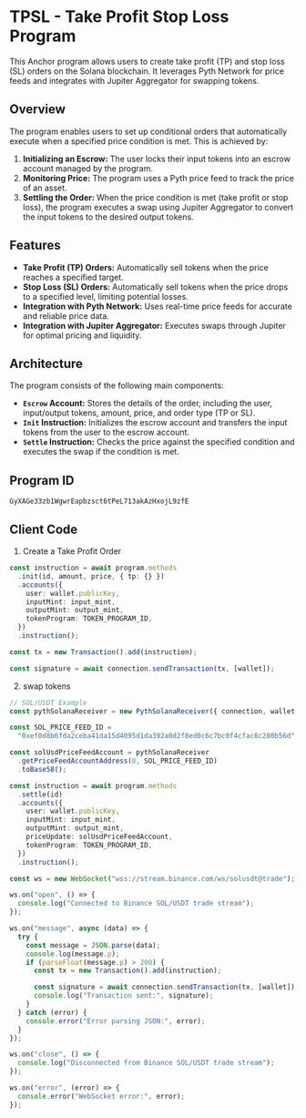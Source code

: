 # TPSL - Take Profit Stop Loss Program

This Anchor program allows users to create take profit (TP) and stop loss (SL) orders on the Solana blockchain. It leverages Pyth Network for price feeds and integrates with Jupiter Aggregator for swapping tokens.

## Overview

The program enables users to set up conditional orders that automatically execute when a specified price condition is met. This is achieved by:

1. **Initializing an Escrow:** The user locks their input tokens into an escrow account managed by the program.
2. **Monitoring Price:** The program uses a Pyth price feed to track the price of an asset.
3. **Settling the Order:** When the price condition is met (take profit or stop loss), the program executes a swap using Jupiter Aggregator to convert the input tokens to the desired output tokens.

## Features

- **Take Profit (TP) Orders:** Automatically sell tokens when the price reaches a specified target.
- **Stop Loss (SL) Orders:** Automatically sell tokens when the price drops to a specified level, limiting potential losses.
- **Integration with Pyth Network:** Uses real-time price feeds for accurate and reliable price data.
- **Integration with Jupiter Aggregator:** Executes swaps through Jupiter for optimal pricing and liquidity.

## Architecture

The program consists of the following main components:

- **`Escrow` Account:** Stores the details of the order, including the user, input/output tokens, amount, price, and order type (TP or SL).
- **`Init` Instruction:** Initializes the escrow account and transfers the input tokens from the user to the escrow account.
- **`Settle` Instruction:** Checks the price against the specified condition and executes the swap if the condition is met.

## Program ID

`GyXAGe33zb1WgwrEapbzsct6tPeL713akAzHxojL9zfE`

## Client Code

1. Create a Take Profit Order

```typescript
const instruction = await program.methods
  .init(id, amount, price, { tp: {} })
  .accounts({
    user: wallet.publicKey,
    inputMint: input_mint,
    outputMint: output_mint,
    tokenProgram: TOKEN_PROGRAM_ID,
  })
  .instruction();

const tx = new Transaction().add(instruction);

const signature = await connection.sendTransaction(tx, [wallet]);
```

2. swap tokens

```typescript
// SOL/USDT Example 
const pythSolanaReceiver = new PythSolanaReceiver({ connection, wallet });

const SOL_PRICE_FEED_ID =
  "0xef0d8b6fda2ceba41da15d4095d1da392a0d2f8ed0c6c7bc0f4cfac8c280b56d";

const solUsdPriceFeedAccount = pythSolanaReceiver
  .getPriceFeedAccountAddress(0, SOL_PRICE_FEED_ID)
  .toBase58();

const instruction = await program.methods
  .settle(id)
  .accounts({
    user: wallet.publicKey,
    inputMint: input_mint,
    outputMint: output_mint,
    priceUpdate: solUsdPriceFeedAccount,
    tokenProgram: TOKEN_PROGRAM_ID,
  })
  .instruction();

const ws = new WebSocket("wss://stream.binance.com/ws/solusdt@trade");

ws.on("open", () => {
  console.log("Connected to Binance SOL/USDT trade stream");
});

ws.on("message", async (data) => {
  try {
    const message = JSON.parse(data);
    console.log(message.p);
    if (parseFloat(message.p) > 200) {
      const tx = new Transaction().add(instruction);

      const signature = await connection.sendTransaction(tx, [wallet]);
      console.log("Transaction sent:", signature);
    }
  } catch (error) {
    console.error("Error parsing JSON:", error);
  }
});

ws.on("close", () => {
  console.log("Disconnected from Binance SOL/USDT trade stream");
});

ws.on("error", (error) => {
  console.error("WebSocket error:", error);
});
```
